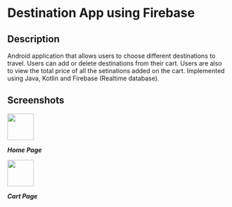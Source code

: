 <h1>Destination App using Firebase</h1> 
<h2>Description</h2>
Android application that allows users to choose different destinations to travel. Users can add or delete destinations from their cart. 
Users are also to view the total price of all the setinations added on the cart.
Implemented using Java, Kotlin and Firebase (Realtime database).


<h2> Screenshots </h2>
<img src="https://user-images.githubusercontent.com/60879301/204496969-3ac9f056-8227-4514-8051-92a38452ffbb.jpeg" width="60">

***Home Page***

<img src="https://user-images.githubusercontent.com/60879301/204492624-ae3b9b94-6a3c-4bb2-ac4e-94f72e9751cc.jpeg" width="60">

***Cart Page***

